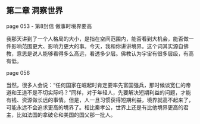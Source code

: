 ## 第二章 洞察世界

page 053 - 第8封信 做事时境界要高

我那天讲到了一个人格局的大小，是指在空间范围内，能否看到大机会，能否做一件影响范围更大、影响力更大的事。今天，我和你讲讲境界。这个词其实源自佛教，意思是说人能够看得多么高远，看透多少层。佛教认为宇宙有很多层级，有高有低。

page 056

当然，很多人会说：“任何国家在崛起时肯定要率先富国强兵，那时候谈宽仁的帝道和王道不是不切实际吗？”同样，对于年轻人，先要解决短期利益的问题，才能有钱、资源做长远的事情。但是，人一旦习惯获得短期利益，境界就高不起来了，可能永远不会追求更高的境界了。相比秦孝公，世界上还是有比他境界更高的君主，比如法国的拿破仑和美国的国父那一批人。
